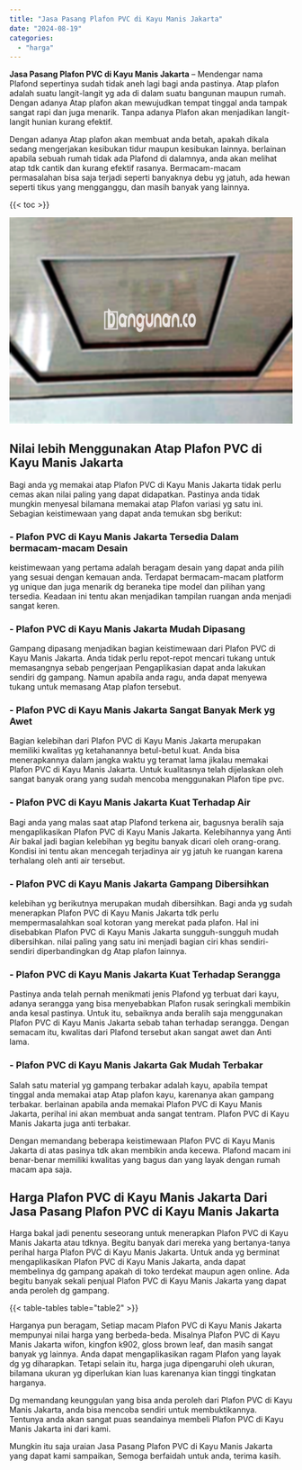 ```yaml
---
title: "Jasa Pasang Plafon PVC di Kayu Manis Jakarta"
date: "2024-08-19"
categories: 
  - "harga"
---
```


**Jasa Pasang Plafon PVC di Kayu Manis Jakarta** – Mendengar nama Plafond sepertinya sudah tidak aneh lagi bagi anda pastinya. Atap plafon adalah suatu langit-langit yg ada di dalam suatu bangunan maupun rumah. Dengan adanya Atap plafon akan mewujudkan tempat tinggal anda tampak sangat rapi dan juga menarik. Tanpa adanya Plafon akan menjadikan langit-langit hunian kurang efektif.

Dengan adanya Atap plafon akan membuat anda betah, apakah dikala sedang mengerjakan kesibukan tidur maupun kesibukan lainnya. berlainan apabila sebuah rumah tidak ada Plafond di dalamnya, anda akan melihat atap tdk cantik dan kurang efektif rasanya. Bermacam-macam permasalahan bisa saja terjadi seperti banyaknya debu yg jatuh, ada hewan seperti tikus yang mengganggu, dan masih banyak yang lainnya.

{{< toc >}}

![Jasa Pasang Plafon PVC di Kayu Manis Jakarta](/images/flafond-pvc-murah14.png)

## Nilai lebih Menggunakan Atap Plafon PVC di Kayu Manis Jakarta

Bagi anda yg memakai atap Plafon PVC di Kayu Manis Jakarta tidak perlu cemas akan nilai paling yang dapat didapatkan. Pastinya anda tidak mungkin menyesal bilamana memakai atap Plafon variasi yg satu ini. Sebagian keistimewaan yang dapat anda temukan sbg berikut:

### \- Plafon PVC di Kayu Manis Jakarta Tersedia Dalam bermacam-macam Desain

keistimewaan yang pertama adalah beragam desain yang dapat anda pilih yang sesuai dengan kemauan anda. Terdapat bermacam-macam platform yg unique dan juga menarik dg beraneka tipe model dan pilihan yang tersedia. Keadaan ini tentu akan menjadikan tampilan ruangan anda menjadi sangat keren.

### \- Plafon PVC di Kayu Manis Jakarta Mudah Dipasang

Gampang dipasang menjadikan bagian keistimewaan dari Plafon PVC di Kayu Manis Jakarta. Anda tidak perlu repot-repot mencari tukang untuk memasangnya sebab pengerjaan Pengaplikasian dapat anda lakukan sendiri dg gampang. Namun apabila anda ragu, anda dapat menyewa tukang untuk memasang Atap plafon tersebut.

### \- Plafon PVC di Kayu Manis Jakarta Sangat Banyak Merk yg Awet

Bagian kelebihan dari Plafon PVC di Kayu Manis Jakarta merupakan memiliki kwalitas yg ketahanannya betul-betul kuat. Anda bisa menerapkannya dalam jangka waktu yg teramat lama jikalau memakai Plafon PVC di Kayu Manis Jakarta. Untuk kualitasnya telah dijelaskan oleh sangat banyak orang yang sudah mencoba menggunakan Plafon tipe pvc.

### \- Plafon PVC di Kayu Manis Jakarta Kuat Terhadap Air

Bagi anda yang malas saat atap Plafond terkena air, bagusnya beralih saja mengaplikasikan Plafon PVC di Kayu Manis Jakarta. Kelebihannya yang Anti Air bakal jadi bagian kelebihan yg begitu banyak dicari oleh orang-orang. Kondisi ini tentu akan mencegah terjadinya air yg jatuh ke ruangan karena terhalang oleh anti air tersebut.

### \- Plafon PVC di Kayu Manis Jakarta Gampang Dibersihkan

kelebihan yg berikutnya merupakan mudah dibersihkan. Bagi anda yg sudah menerapkan Plafon PVC di Kayu Manis Jakarta tdk perlu mempermasalahkan soal kotoran yang merekat pada plafon. Hal ini disebabkan Plafon PVC di Kayu Manis Jakarta sungguh-sungguh mudah dibersihkan. nilai paling yang satu ini menjadi bagian ciri khas sendiri-sendiri diperbandingkan dg Atap plafon lainnya.

### \- Plafon PVC di Kayu Manis Jakarta Kuat Terhadap Serangga

Pastinya anda telah pernah menikmati jenis Plafond yg terbuat dari kayu, adanya serangga yang bisa menyebabkan Plafon rusak seringkali membikin anda kesal pastinya. Untuk itu, sebaiknya anda beralih saja menggunakan Plafon PVC di Kayu Manis Jakarta sebab tahan terhadap serangga. Dengan semacam itu, kwalitas dari Plafond tersebut akan sangat awet dan Anti lama.

### \- Plafon PVC di Kayu Manis Jakarta Gak Mudah Terbakar

Salah satu material yg gampang terbakar adalah kayu, apabila tempat tinggal anda memakai atap Atap plafon kayu, karenanya akan gampang terbakar. berlainan apabila anda memakai Plafon PVC di Kayu Manis Jakarta, perihal ini akan membuat anda sangat tentram. Plafon PVC di Kayu Manis Jakarta juga anti terbakar.

Dengan memandang beberapa keistimewaan Plafon PVC di Kayu Manis Jakarta di atas pasinya tdk akan membikin anda kecewa. Plafond macam ini benar-benar memiliki kwalitas yang bagus dan yang layak dengan rumah macam apa saja.

## Harga Plafon PVC di Kayu Manis Jakarta Dari Jasa Pasang Plafon PVC di Kayu Manis Jakarta

Harga bakal jadi penentu seseorang untuk menerapkan Plafon PVC di Kayu Manis Jakarta atau tdknya. Begitu banyak dari mereka yang bertanya-tanya perihal harga Plafon PVC di Kayu Manis Jakarta. Untuk anda yg berminat mengaplikasikan Plafon PVC di Kayu Manis Jakarta, anda dapat membelinya dg gampang apakah di toko terdekat maupun agen online. Ada begitu banyak sekali penjual Plafon PVC di Kayu Manis Jakarta yang dapat anda peroleh dg gampang.

{{< table-tables table="table2" >}}

Harganya pun beragam, Setiap macam Plafon PVC di Kayu Manis Jakarta mempunyai nilai harga yang berbeda-beda. Misalnya Plafon PVC di Kayu Manis Jakarta wifon, kingfon k902, gloss brown leaf, dan masih sangat banyak yg lainnya. Anda dapat mengaplikasikan ragam Plafon yang layak dg yg diharapkan. Tetapi selain itu, harga juga dipengaruhi oleh ukuran, bilamana ukuran yg diperlukan kian luas karenanya kian tinggi tingkatan harganya.

Dg memandang keunggulan yang bisa anda peroleh dari Plafon PVC di Kayu Manis Jakarta, anda bisa mencoba sendiri untuk membuktikannya. Tentunya anda akan sangat puas seandainya membeli Plafon PVC di Kayu Manis Jakarta ini dari kami.

Mungkin itu saja uraian Jasa Pasang Plafon PVC di Kayu Manis Jakarta yang dapat kami sampaikan, Semoga berfaidah untuk anda, terima kasih.

